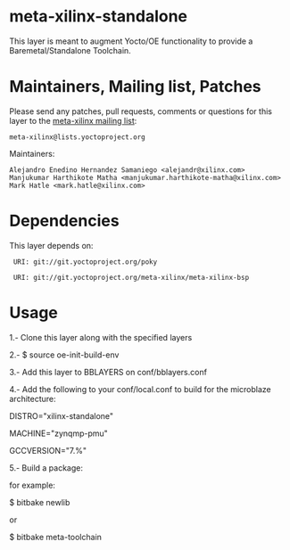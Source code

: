 meta-xilinx-standalone
======================

This layer is meant to augment Yocto/OE functionality to provide a Baremetal/Standalone Toolchain.


Maintainers, Mailing list, Patches
==================================

Please send any patches, pull requests, comments or questions for this layer to
the [meta-xilinx mailing list](https://lists.yoctoproject.org/listinfo/meta-xilinx):

	meta-xilinx@lists.yoctoproject.org

Maintainers:

	Alejandro Enedino Hernandez Samaniego <alejandr@xilinx.com>
	Manjukumar Harthikote Matha <manjukumar.harthikote-matha@xilinx.com>
	Mark Hatle <mark.hatle@xilinx.com>

Dependencies
============

This layer depends on:

     URI: git://git.yoctoproject.org/poky

     URI: git://git.yoctoproject.org/meta-xilinx/meta-xilinx-bsp

Usage
=====

1.- Clone this layer along with the specified layers

2.- $ source oe-init-build-env

3.- Add this layer to BBLAYERS on conf/bblayers.conf

4.- Add the following to your conf/local.conf to build for the microblaze architecture:

DISTRO="xilinx-standalone"

MACHINE="zynqmp-pmu"

GCCVERSION="7.%"

5.- Build a package:

for example:

$ bitbake newlib

or

$ bitbake meta-toolchain
